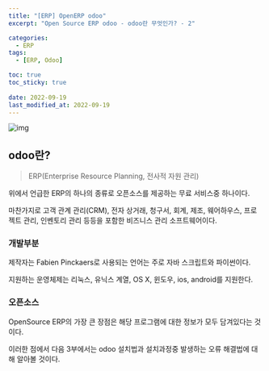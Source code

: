 ```yaml
---
title: "[ERP] OpenERP odoo"
excerpt: "Open Source ERP odoo - odoo란 무엇인가? - 2"

categories:
  - ERP
tags:
  - [ERP, Odoo]

toc: true
toc_sticky: true
 
date: 2022-09-19
last_modified_at: 2022-09-19
---
```


![img](https://www.odoo.com/web/image/website/1/social_default_image?unique=ffdde0a)


## odoo란?

> ERP(Enterprise Resource Planning, 전사적 자원 관리)

위에서 언급한 ERP의 하나의 종류로 오픈소스를 제공하는 무료 서비스중 하나이다.

마찬가지로 고객 관계 관리(CRM), 전자 상거래, 청구서, 회계, 제조, 웨어하우스, 프로젝트 관리, 인벤토리 관리 등등을 포함한 비즈니스 관리 소프트웨어이다.

### 개발부분

제작자는 Fabien Pinckaers로 사용되는 언어는 주로 자바 스크립트와 파이썬이다.

지원하는 운영체제는 리눅스, 유닉스 계열, OS X, 윈도우, ios, android를 지원한다.

### 오픈소스

OpenSource ERP의 가장 큰 장점은 해당 프로그램에 대한 정보가 모두 담겨있다는 것이다.

이러한 점에서 다음 3부에서는 odoo 설치법과 설치과정중 발생하는 오류 해결법에 대해 알아볼 것이다.